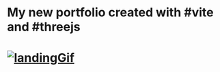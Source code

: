 <h1>My new portfolio created with #vite and #threejs<h1>
<a href="sulimanbadour.com">

![landingGif](https://github.com/sulimanbadour1/My_new_portfolio/assets/71437804/fd5e7021-96b3-4a59-a586-61c6c9436d28)
